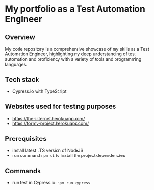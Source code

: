 # My portfolio as a Test Automation Engineer

## Overview

My code repository is a comprehensive showcase of my skills as a Test Automation Engineer, highlighting my deep understanding of test automation and proficiency with a variety of tools and programming languages.

## Tech stack

- Cypress.io with TypeScript

## Websites used for testing purposes

- https://the-internet.herokuapp.com/
- https://formy-project.herokuapp.com/

## Prerequisites

- install latest LTS version of NodeJS
- run command `npm ci` to install the project dependencies

## Commands

- run test in Cypress.io: `npm run cypress`